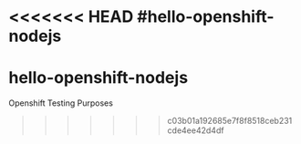 <<<<<<< HEAD
#hello-openshift-nodejs
=======
# hello-openshift-nodejs
Openshift Testing Purposes
>>>>>>> c03b01a192685e7f8f8518ceb231cde4ee42d4df

